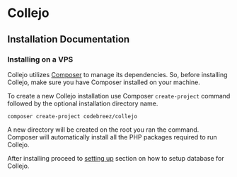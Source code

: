 # Collejo 
## Installation Documentation
### Installing on a VPS

Collejo utilizes [Composer](http://getcomposer.org) to manage its dependencies. So, before installing Collejo, make sure you have Composer installed on your machine.

To create a new Collejo installation use Composer `create-project` command followed by the optional installation directory name.

```composer create-project codebreez/collejo ```

A new directory will be created on the root you ran the command. Composer will automatically install all the PHP packages required to run Collejo.

After installing proceed to [setting up](/installation-guide/setting_up.md) section on how to setup database for Collejo.
